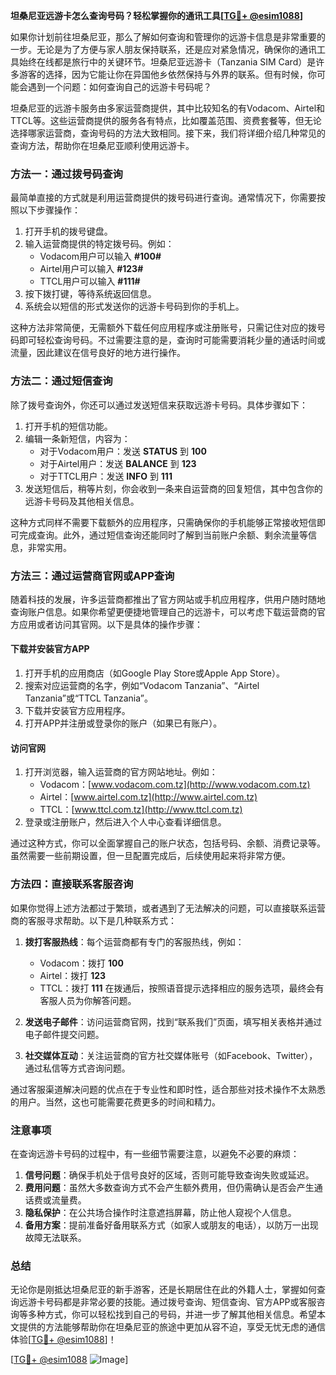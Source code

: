 **坦桑尼亚远游卡怎么查询号码？轻松掌握你的通讯工具[[TG💪+ @esim1088](https://t.me/s/esim1088)]**

如果你计划前往坦桑尼亚，那么了解如何查询和管理你的远游卡信息是非常重要的一步。无论是为了方便与家人朋友保持联系，还是应对紧急情况，确保你的通讯工具始终在线都是旅行中的关键环节。坦桑尼亚远游卡（Tanzania SIM Card）是许多游客的选择，因为它能让你在异国他乡依然保持与外界的联系。但有时候，你可能会遇到一个问题：如何查询自己的远游卡号码呢？

坦桑尼亚的远游卡服务由多家运营商提供，其中比较知名的有Vodacom、Airtel和TTCL等。这些运营商提供的服务各有特点，比如覆盖范围、资费套餐等，但无论选择哪家运营商，查询号码的方法大致相同。接下来，我们将详细介绍几种常见的查询方法，帮助你在坦桑尼亚顺利使用远游卡。

### 方法一：通过拨号码查询

最简单直接的方式就是利用运营商提供的拨号码进行查询。通常情况下，你需要按照以下步骤操作：

1. 打开手机的拨号键盘。
2. 输入运营商提供的特定拨号码。例如：
   - Vodacom用户可以输入 **#100#**
   - Airtel用户可以输入 **#123#**
   - TTCL用户可以输入 **#111#**
3. 按下拨打键，等待系统返回信息。
4. 系统会以短信的形式发送你的远游卡号码到你的手机上。

这种方法非常简便，无需额外下载任何应用程序或注册账号，只需记住对应的拨号码即可轻松查询号码。不过需要注意的是，查询时可能需要消耗少量的通话时间或流量，因此建议在信号良好的地方进行操作。

### 方法二：通过短信查询

除了拨号查询外，你还可以通过发送短信来获取远游卡号码。具体步骤如下：

1. 打开手机的短信功能。
2. 编辑一条新短信，内容为：
   - 对于Vodacom用户：发送 **STATUS** 到 **100**
   - 对于Airtel用户：发送 **BALANCE** 到 **123**
   - 对于TTCL用户：发送 **INFO** 到 **111**
3. 发送短信后，稍等片刻，你会收到一条来自运营商的回复短信，其中包含你的远游卡号码及其他相关信息。

这种方式同样不需要下载额外的应用程序，只需确保你的手机能够正常接收短信即可完成查询。此外，通过短信查询还能同时了解到当前账户余额、剩余流量等信息，非常实用。

### 方法三：通过运营商官网或APP查询

随着科技的发展，许多运营商都推出了官方网站或手机应用程序，供用户随时随地查询账户信息。如果你希望更便捷地管理自己的远游卡，可以考虑下载运营商的官方应用或者访问其官网。以下是具体的操作步骤：

#### 下载并安装官方APP
1. 打开手机的应用商店（如Google Play Store或Apple App Store）。
2. 搜索对应运营商的名字，例如“Vodacom Tanzania”、“Airtel Tanzania”或“TTCL Tanzania”。
3. 下载并安装官方应用程序。
4. 打开APP并注册或登录你的账户（如果已有账户）。

#### 访问官网
1. 打开浏览器，输入运营商的官方网站地址。例如：
   - Vodacom：[www.vodacom.com.tz](http://www.vodacom.com.tz)
   - Airtel：[www.airtel.com.tz](http://www.airtel.com.tz)
   - TTCL：[www.ttcl.com.tz](http://www.ttcl.com.tz)
2. 登录或注册账户，然后进入个人中心查看详细信息。

通过这种方式，你可以全面掌握自己的账户状态，包括号码、余额、消费记录等。虽然需要一些前期设置，但一旦配置完成后，后续使用起来将非常方便。

### 方法四：直接联系客服咨询

如果你觉得上述方法都过于繁琐，或者遇到了无法解决的问题，可以直接联系运营商的客服寻求帮助。以下是几种联系方式：

1. **拨打客服热线**：每个运营商都有专门的客服热线，例如：
   - Vodacom：拨打 **100**
   - Airtel：拨打 **123**
   - TTCL：拨打 **111**
   在拨通后，按照语音提示选择相应的服务选项，最终会有客服人员为你解答问题。

2. **发送电子邮件**：访问运营商官网，找到“联系我们”页面，填写相关表格并通过电子邮件提交问题。

3. **社交媒体互动**：关注运营商的官方社交媒体账号（如Facebook、Twitter），通过私信等方式咨询问题。

通过客服渠道解决问题的优点在于专业性和即时性，适合那些对技术操作不太熟悉的用户。当然，这也可能需要花费更多的时间和精力。

### 注意事项

在查询远游卡号码的过程中，有一些细节需要注意，以避免不必要的麻烦：

1. **信号问题**：确保手机处于信号良好的区域，否则可能导致查询失败或延迟。
2. **费用问题**：虽然大多数查询方式不会产生额外费用，但仍需确认是否会产生通话费或流量费。
3. **隐私保护**：在公共场合操作时注意遮挡屏幕，防止他人窥视个人信息。
4. **备用方案**：提前准备好备用联系方式（如家人或朋友的电话），以防万一出现故障无法联系。

### 总结

无论你是刚抵达坦桑尼亚的新手游客，还是长期居住在此的外籍人士，掌握如何查询远游卡号码都是非常必要的技能。通过拨号查询、短信查询、官方APP或客服咨询等多种方式，你可以轻松找到自己的号码，并进一步了解其他相关信息。希望本文提供的方法能够帮助你在坦桑尼亚的旅途中更加从容不迫，享受无忧无虑的通信体验[[TG💪+ @esim1088](https://t.me/s/esim1088)]！

[[TG💪+ @esim1088](https://t.me/s/esim1088) ![Image](https://i.postimg.cc/4NQfJmqS/Snipaste-2025-05-13-00-14-12.png)]